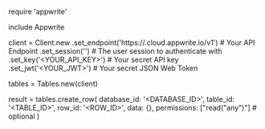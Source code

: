 require 'appwrite'

include Appwrite

client = Client.new
    .set_endpoint('https://<REGION>.cloud.appwrite.io/v1') # Your API Endpoint
    .set_session('') # The user session to authenticate with
    .set_key('<YOUR_API_KEY>') # Your secret API key
    .set_jwt('<YOUR_JWT>') # Your secret JSON Web Token

tables = Tables.new(client)

result = tables.create_row(
    database_id: '<DATABASE_ID>',
    table_id: '<TABLE_ID>',
    row_id: '<ROW_ID>',
    data: {},
    permissions: ["read("any")"] # optional
)
